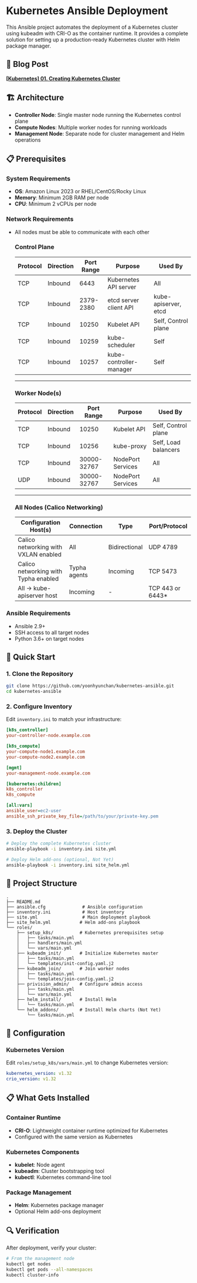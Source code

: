 # Kubernetes Ansible Deployment

This Ansible project automates the deployment of a Kubernetes cluster using kubeadm with CRI-O as the container runtime. It provides a complete solution for setting up a production-ready Kubernetes cluster with Helm package manager.

## 📖 Blog Post
**[[Kubernetes] 01. Creating Kubernetes Cluster
](https://mon-roman.tistory.com/entry/Kubernetes-01-Creating-Kubernetes-Cluster)**

## 🏗️ Architecture

- **Controller Node**: Single master node running the Kubernetes control plane
- **Compute Nodes**: Multiple worker nodes for running workloads
- **Management Node**: Separate node for cluster management and Helm operations

## 📋 Prerequisites

### System Requirements
- **OS**: Amazon Linux 2023 or RHEL/CentOS/Rocky Linux
- **Memory**: Minimum 2GB RAM per node
- **CPU**: Minimum 2 vCPUs per node

### Network Requirements
- All nodes must be able to communicate with each other
   ### Control Plane

   | Protocol | Direction | Port Range | Purpose                 | Used By              |
   | -------- | --------- | ---------- | ----------------------- | -------------------- |
   | TCP      | Inbound   | 6443       | Kubernetes API server   | All                  |
   | TCP      | Inbound   | 2379-2380  | etcd server client API  | kube-apiserver, etcd |
   | TCP      | Inbound   | 10250      | Kubelet API             | Self, Control plane  |
   | TCP      | Inbound   | 10259      | kube-scheduler          | Self                 |
   | TCP      | Inbound   | 10257      | kube-controller-manager | Self                 |

   ---

   ### Worker Node(s)

   | Protocol | Direction | Port Range  | Purpose           | Used By              |
   | -------- | --------- | ----------- | ----------------- | -------------------- |
   | TCP      | Inbound   | 10250       | Kubelet API       | Self, Control plane  |
   | TCP      | Inbound   | 10256       | kube-proxy        | Self, Load balancers |
   | TCP      | Inbound   | 30000-32767 | NodePort Services | All                  |
   | UDP      | Inbound   | 30000-32767 | NodePort Services | All                  |

   ---

   ### All Nodes (Calico Networking)

   | Configuration Host(s)                | Connection   | Type          | Port/Protocol    |
   | ------------------------------------ | ------------ | ------------- | ---------------- |
   | Calico networking with VXLAN enabled | All          | Bidirectional | UDP 4789         |
   | Calico networking with Typha enabled | Typha agents | Incoming      | TCP 5473         |
   | All → kube-apiserver host            | Incoming     | -             | TCP 443 or 6443* |


### Ansible Requirements
- Ansible 2.9+
- SSH access to all target nodes
- Python 3.6+ on target nodes

## 🚀 Quick Start

### 1. Clone the Repository
```bash
git clone https://github.com/yoonhyunchan/kubernetes-ansible.git
cd kubernetes-ansible
```

### 2. Configure Inventory
Edit `inventory.ini` to match your infrastructure:

```ini
[k8s_controller]
your-controller-node.example.com

[k8s_compute]
your-compute-node1.example.com
your-compute-node2.example.com

[mgmt]
your-management-node.example.com

[kubernetes:children]
k8s_controller
k8s_compute

[all:vars]
ansible_user=ec2-user
ansible_ssh_private_key_file=/path/to/your/private-key.pem
```

### 3. Deploy the Cluster
```bash
# Deploy the complete Kubernetes cluster
ansible-playbook -i inventory.ini site.yml

# Deploy Helm add-ons (optional, Not Yet)
ansible-playbook -i inventory.ini site_helm.yml
```

## 📁 Project Structure

```
.
├── README.md                
├── ansible.cfg              # Ansible configuration
├── inventory.ini            # Host inventory
├── site.yml                 # Main deployment playbook
├── site_helm.yml           # Helm add-ons playbook
└── roles/
    ├── setup_k8s/          # Kubernetes prerequisites setup
    │   ├── tasks/main.yml
    │   ├── handlers/main.yml
    │   └── vars/main.yml
    ├── kubeadm_init/       # Initialize Kubernetes master
    │   ├── tasks/main.yml
    │   └── templates/init-config.yaml.j2
    ├── kubeadm_join/       # Join worker nodes
    │   ├── tasks/main.yml
    │   └── templates/join-config.yaml.j2
    ├── privision_admin/    # Configure admin access
    │   ├── tasks/main.yml
    │   └── vars/main.yml
    ├── helm_install/       # Install Helm
    │   └── tasks/main.yml
    └── helm_addons/        # Install Helm charts (Not Yet)
        └── tasks/main.yml
```

## 🔧 Configuration

### Kubernetes Version
Edit `roles/setup_k8s/vars/main.yml` to change Kubernetes version:
```yaml
kubernetes_version: v1.32
crio_version: v1.32
```

## 📋 What Gets Installed

### Container Runtime
- **CRI-O**: Lightweight container runtime optimized for Kubernetes
- Configured with the same version as Kubernetes

### Kubernetes Components
- **kubelet**: Node agent
- **kubeadm**: Cluster bootstrapping tool
- **kubectl**: Kubernetes command-line tool

### Package Management
- **Helm**: Kubernetes package manager
- Optional Helm add-ons deployment

## 🔍 Verification

After deployment, verify your cluster:

```bash
# From the management node
kubectl get nodes
kubectl get pods --all-namespaces
kubectl cluster-info
```
